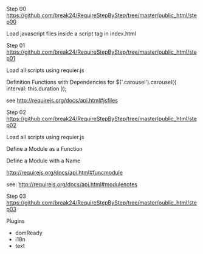 Step 00
https://github.com/break24/RequireStepByStep/tree/master/public_html/step00

Load javascript files inside a script tag in index.html 

Step 01
https://github.com/break24/RequireStepByStep/tree/master/public_html/step01

Load all scripts using requier.js

<script data-main="scripts/main.js" src="scripts/require.js"></script>

Definition Functions with Dependencies for
    $('.carousel').carousel({
        interval: this.duration
    });

see http://requirejs.org/docs/api.html#jsfiles

Step 02
https://github.com/break24/RequireStepByStep/tree/master/public_html/step02

Load all scripts using requier.js

<script data-main="scripts/main.js" src="scripts/require.js"></script>

Define a Module as a Function

Define a Module with a Name

http://requirejs.org/docs/api.html#funcmodule

see:
http://requirejs.org/docs/api.html#modulenotes

Step 03
https://github.com/break24/RequireStepByStep/tree/master/public_html/step03

Plugins
- domReady
- i18n
- text
